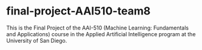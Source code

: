 # final-project-AAI510-team8
This is the Final Project of the AAI-510 (Machine Learning: Fundamentals and Applications) course in the Applied Artificial Intelligence program at the University of San Diego.
